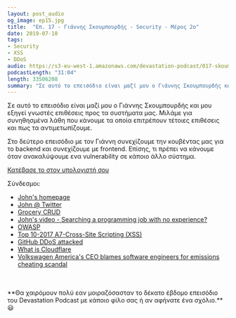 ```yaml
---
layout: post_audio
og_image: ep15.jpg
title:  "Επ. 17 - Γιάννης Σκουμπουρδής - Security - Μέρος 2ο"
date: 2019-07-10
tags:
- Security
- XSS
- DDoS
audio: https://s3-eu-west-1.amazonaws.com/devastation-podcast/017-skoumbourdis-security-2.mp3
podcastLength: "31:04"
length: 33506208
summary: "Σε αυτό το επεισόδιο είναι μαζί μου ο Γιάννης Σκουμπουρδής και μου εξηγεί γνωστές επιθέσεις προς τα συστήματα μας. Μιλάμε για συνηθησμένα λάθη που κάνουμε τα οποία επιτρέπουν τέτοιες επιθέσεις και πως τα αντιμετωπίζουμε."
---
```

Σε αυτό το επεισόδιο είναι μαζί μου ο Γιάννης Σκουμπουρδής και μου εξηγεί γνωστές επιθέσεις προς
τα συστήματα μας. Μιλάμε για συνηθησμένα λάθη που κάνουμε τα οποία επιτρέπουν τέτοιες επιθέσεις
και πως τα αντιμετωπίζουμε.

Στο δεύτερο επεισόδιο με τον Γιάννη συνεχίζουμε την κουβέντας μας για το backend και συνεχίζουμε με frontend. Επίσης, τι πρέπει να κάνουμε όταν ανακαλύψουμε ενα vulnerability σε κάποιο άλλο σύστημα.

<a href="{{page.audio}}" target="_blank"><i class="fa fa-cloud-download"></i> Κατέβασε το στον υπολογιστή σου</a>

Σύνδεσμοι:

* <a href="https://www.web-and-development.com/john-skoumbourdis" target="_blank">John's homepage</a>
* <a href="https://twitter.com/scoumbourdis" target="_blank">John @ Twitter</a>
* <a href="https://www.grocerycrud.com/" target="_blank">Grocery CRUD</a>
* <a href="https://www.web-and-development.com/searching-a-programming-job-with-no-experience/" target="_blank">John's video - Searching a programming job with no experience?</a>
* <a href="https://www.owasp.org" target="_blank">OWASP</a>
* <a href="https://www.owasp.org/index.php/Top_10-2017_A7-Cross-Site_Scripting_(XSS)" target="_blank">Top 10-2017 A7-Cross-Site Scripting (XSS)</a>
* <a href="https://www.wired.com/story/github-ddos-memcached/" target="_blank">GitHub DDoS attacked</a>
* <a href="https://www.cloudflare.com/learning/what-is-cloudflare/" target="_blank">What is Cloudflare</a>
* <a href="https://www.theverge.com/2015/10/8/9481651/volkswagen-congressional-hearing-diesel-scandal-fault" target="_blank">Volkswagen America's CEO blames software engineers for emissions cheating scandal</a>

<br/>
<br/>
**Θα χαιρόμουν πολύ εαν μοιραζόσασταν το δέκατο έβδομο επεισόδιο του Devastation
Podcast με κάποιο φίλο σας ή αν αφήνατε ένα σχόλιο.** 😃
